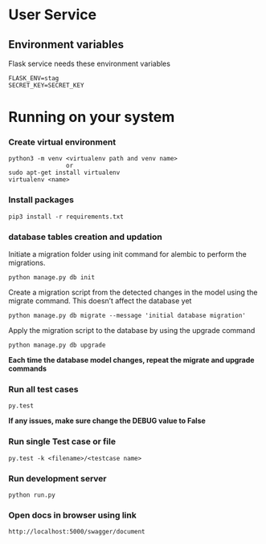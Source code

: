 # User Service

## Environment variables

Flask service needs these environment variables

    FLASK_ENV=stag
    SECRET_KEY=SECRET_KEY


# Running on your system 

### Create virtual environment
    python3 -m venv <virtualenv path and venv name>
                    or
    sudo apt-get install virtualenv
    virtualenv <name>


### Install packages

    pip3 install -r requirements.txt
    
### database tables creation and updation

Initiate a migration folder using init command for alembic to perform the migrations.

    python manage.py db init
Create a migration script from the detected changes in the model using the migrate command. This doesn’t affect the database yet
    
    python manage.py db migrate --message 'initial database migration'
Apply the migration script to the database by using the upgrade command

    python manage.py db upgrade

**Each time the database model changes, repeat the migrate and upgrade commands**

### Run all test cases

    py.test   
**If any issues, make sure change the DEBUG value to False**

### Run single Test case or file
    py.test -k <filename>/<testcase name>
    


### Run development server

    python run.py

### Open docs in browser using link

    http://localhost:5000/swagger/document

